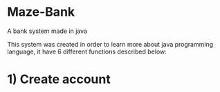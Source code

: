 # Maze-Bank
 A bank system made in java 

This system was created in order to learn more about java programming language,
it have 6 different functions described below:
# 1) Create account